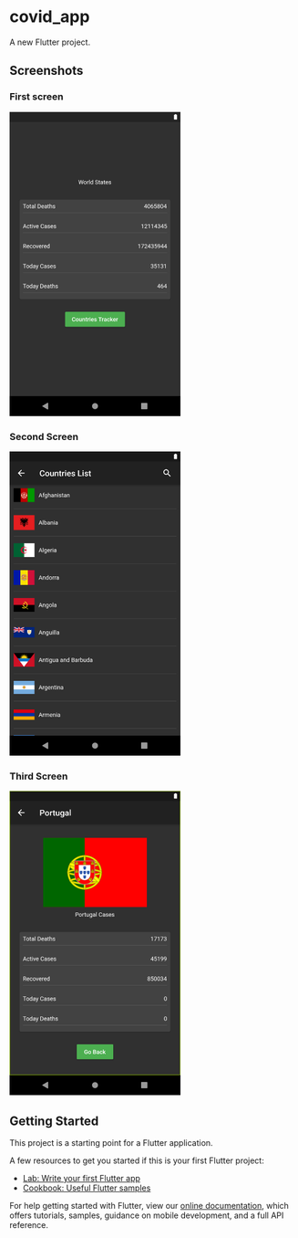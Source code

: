 # covid_app

A new Flutter project.
## Screenshots
### First screen
<img src="preview1.png" width="300" height="533">

### Second Screen
<img src="preview2.png" width="300" height="533">

### Third Screen
<img src="preview3.png" width="300" height="533">

## Getting Started

This project is a starting point for a Flutter application.

A few resources to get you started if this is your first Flutter project:

- [Lab: Write your first Flutter app](https://flutter.dev/docs/get-started/codelab)
- [Cookbook: Useful Flutter samples](https://flutter.dev/docs/cookbook)

For help getting started with Flutter, view our
[online documentation](https://flutter.dev/docs), which offers tutorials,
samples, guidance on mobile development, and a full API reference.
